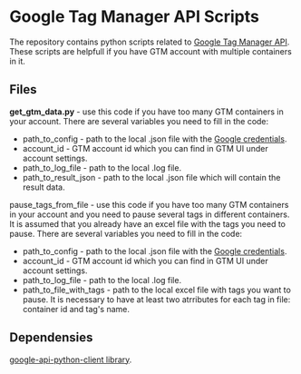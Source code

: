 # Google Tag Manager API Scripts
The repository contains python scripts related to [Google Tag Manager API](https://developers.google.com/tag-platform/tag-manager/api/v2).
These scripts are helpfull if you have GTM account with multiple containers in it.

## Files

**get_gtm_data.py** - use this code if you have too many GTM containers in your account. There are several variables you need to fill in the code:

* path_to_config - path to the local .json file with the [Google credentials](https://github.com/googleapis/google-api-python-client/blob/main/docs/start.md).
* account_id - GTM account id which you can find in GTM UI under account settings.
* path_to_log_file - path to the local .log file.
* path_to_result_json - path to the local .json file which will contain the result data.

pause_tags_from_file - use this code if you have too many GTM containers in your account and you need to pause several tags in different containers. It is assumed that you already have an excel file with the tags you need to pause. There are several variables you need to fill in the code:

* path_to_config - path to the local .json file with the [Google credentials](https://github.com/googleapis/google-api-python-client/blob/main/docs/start.md).
* account_id - GTM account id which you can find in GTM UI under account settings.
* path_to_log_file - path to the local .log file.
* path_to_file_with_tags - path to the local excel file with tags you want to pause. It is necessary to have at least two atrributes for each tag in file: container id and tag's name.

## Dependensies

[google-api-python-client library](https://github.com/googleapis/google-api-python-client).
